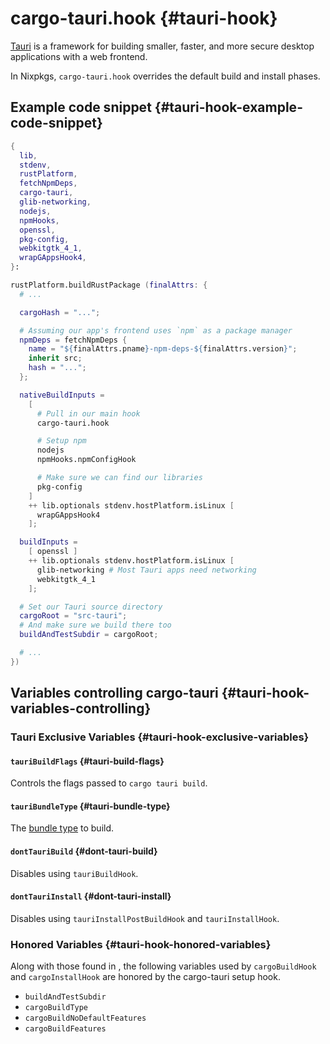 # cargo-tauri.hook {#tauri-hook}

[Tauri](https://tauri.app/) is a framework for building smaller, faster, and
more secure desktop applications with a web frontend.

In Nixpkgs, `cargo-tauri.hook` overrides the default build and install phases.

## Example code snippet {#tauri-hook-example-code-snippet}

```nix
{
  lib,
  stdenv,
  rustPlatform,
  fetchNpmDeps,
  cargo-tauri,
  glib-networking,
  nodejs,
  npmHooks,
  openssl,
  pkg-config,
  webkitgtk_4_1,
  wrapGAppsHook4,
}:

rustPlatform.buildRustPackage (finalAttrs: {
  # ...

  cargoHash = "...";

  # Assuming our app's frontend uses `npm` as a package manager
  npmDeps = fetchNpmDeps {
    name = "${finalAttrs.pname}-npm-deps-${finalAttrs.version}";
    inherit src;
    hash = "...";
  };

  nativeBuildInputs =
    [
      # Pull in our main hook
      cargo-tauri.hook

      # Setup npm
      nodejs
      npmHooks.npmConfigHook

      # Make sure we can find our libraries
      pkg-config
    ]
    ++ lib.optionals stdenv.hostPlatform.isLinux [
      wrapGAppsHook4
    ];

  buildInputs =
    [ openssl ]
    ++ lib.optionals stdenv.hostPlatform.isLinux [
      glib-networking # Most Tauri apps need networking
      webkitgtk_4_1
    ];

  # Set our Tauri source directory
  cargoRoot = "src-tauri";
  # And make sure we build there too
  buildAndTestSubdir = cargoRoot;

  # ...
})
```

## Variables controlling cargo-tauri {#tauri-hook-variables-controlling}

### Tauri Exclusive Variables {#tauri-hook-exclusive-variables}

#### `tauriBuildFlags` {#tauri-build-flags}

Controls the flags passed to `cargo tauri build`.

#### `tauriBundleType` {#tauri-bundle-type}

The [bundle type](https://tauri.app/v1/guides/building/) to build.

#### `dontTauriBuild` {#dont-tauri-build}

Disables using `tauriBuildHook`.

#### `dontTauriInstall` {#dont-tauri-install}

Disables using `tauriInstallPostBuildHook` and `tauriInstallHook`.

### Honored Variables {#tauri-hook-honored-variables}

Along with those found in [](#compiling-rust-applications-with-cargo), the
following variables used by `cargoBuildHook` and `cargoInstallHook` are honored
by the cargo-tauri setup hook.

- `buildAndTestSubdir`
- `cargoBuildType`
- `cargoBuildNoDefaultFeatures`
- `cargoBuildFeatures`
